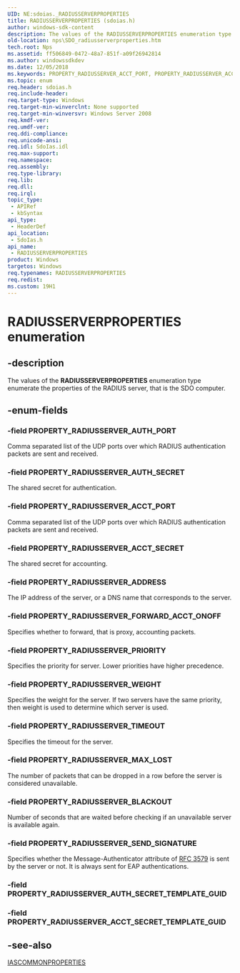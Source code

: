 ```yaml
---
UID: NE:sdoias._RADIUSSERVERPROPERTIES
title: RADIUSSERVERPROPERTIES (sdoias.h)
author: windows-sdk-content
description: The values of the RADIUSSERVERPROPERTIES enumeration type enumerate the properties of the RADIUS server, that is the SDO computer.
old-location: nps\SDO_radiusserverproperties.htm
tech.root: Nps
ms.assetid: ff506849-0472-48a7-851f-a09f26942814
ms.author: windowssdkdev
ms.date: 12/05/2018
ms.keywords: PROPERTY_RADIUSSERVER_ACCT_PORT, PROPERTY_RADIUSSERVER_ACCT_SECRET, PROPERTY_RADIUSSERVER_ADDRESS, PROPERTY_RADIUSSERVER_AUTH_PORT, PROPERTY_RADIUSSERVER_AUTH_SECRET, PROPERTY_RADIUSSERVER_BLACKOUT, PROPERTY_RADIUSSERVER_FORWARD_ACCT_ONOFF, PROPERTY_RADIUSSERVER_MAX_LOST, PROPERTY_RADIUSSERVER_PRIORITY, PROPERTY_RADIUSSERVER_SEND_SIGNATURE, PROPERTY_RADIUSSERVER_TIMEOUT, PROPERTY_RADIUSSERVER_WEIGHT, RADIUSSERVERPROPERTIES, RADIUSSERVERPROPERTIES enumeration [Network Policy Server], _sdo_radiusserverproperties, nps.SDO_radiusserverproperties, sdo.radiusserverproperties, sdoias/PROPERTY_RADIUSSERVER_ACCT_PORT, sdoias/PROPERTY_RADIUSSERVER_ACCT_SECRET, sdoias/PROPERTY_RADIUSSERVER_ADDRESS, sdoias/PROPERTY_RADIUSSERVER_AUTH_PORT, sdoias/PROPERTY_RADIUSSERVER_AUTH_SECRET, sdoias/PROPERTY_RADIUSSERVER_BLACKOUT, sdoias/PROPERTY_RADIUSSERVER_FORWARD_ACCT_ONOFF, sdoias/PROPERTY_RADIUSSERVER_MAX_LOST, sdoias/PROPERTY_RADIUSSERVER_PRIORITY, sdoias/PROPERTY_RADIUSSERVER_SEND_SIGNATURE, sdoias/PROPERTY_RADIUSSERVER_TIMEOUT, sdoias/PROPERTY_RADIUSSERVER_WEIGHT, sdoias/RADIUSSERVERPROPERTIES
ms.topic: enum
req.header: sdoias.h
req.include-header: 
req.target-type: Windows
req.target-min-winverclnt: None supported
req.target-min-winversvr: Windows Server 2008
req.kmdf-ver: 
req.umdf-ver: 
req.ddi-compliance: 
req.unicode-ansi: 
req.idl: SdoIas.idl
req.max-support: 
req.namespace: 
req.assembly: 
req.type-library: 
req.lib: 
req.dll: 
req.irql: 
topic_type:
 - APIRef
 - kbSyntax
api_type:
 - HeaderDef
api_location:
 - SdoIas.h
api_name:
 - RADIUSSERVERPROPERTIES
product: Windows
targetos: Windows
req.typenames: RADIUSSERVERPROPERTIES
req.redist: 
ms.custom: 19H1
---
```


# RADIUSSERVERPROPERTIES enumeration


## -description


The values of the 
<b>RADIUSSERVERPROPERTIES</b> enumeration type enumerate the properties of the RADIUS server, that is the SDO computer.


## -enum-fields




### -field PROPERTY_RADIUSSERVER_AUTH_PORT

Comma separated list of the UDP ports over which RADIUS authentication packets are sent and received.


### -field PROPERTY_RADIUSSERVER_AUTH_SECRET

The shared secret for authentication.


### -field PROPERTY_RADIUSSERVER_ACCT_PORT

Comma separated list of the UDP ports over which RADIUS authentication packets are sent and received.


### -field PROPERTY_RADIUSSERVER_ACCT_SECRET

The shared secret for accounting.


### -field PROPERTY_RADIUSSERVER_ADDRESS

The IP address of the server, or a DNS name that corresponds to the server.


### -field PROPERTY_RADIUSSERVER_FORWARD_ACCT_ONOFF

Specifies whether to forward, that is proxy, accounting packets.


### -field PROPERTY_RADIUSSERVER_PRIORITY

Specifies the priority for server. Lower priorities have higher precedence.


### -field PROPERTY_RADIUSSERVER_WEIGHT

Specifies the weight for the server. If two servers have the same priority, then weight is used to determine which server is used.


### -field PROPERTY_RADIUSSERVER_TIMEOUT

Specifies the timeout for the server.


### -field PROPERTY_RADIUSSERVER_MAX_LOST

The number of packets that can be dropped in a row before the server is considered unavailable.


### -field PROPERTY_RADIUSSERVER_BLACKOUT

Number of seconds that are waited before checking if an unavailable server is available again.


### -field PROPERTY_RADIUSSERVER_SEND_SIGNATURE

Specifies whether the Message-Authenticator attribute of <a href="Http://go.microsoft.com/fwlink/p/?linkid=90435">RFC 3579</a>  is sent by the server or not. It is always sent for EAP authentications.


### -field PROPERTY_RADIUSSERVER_AUTH_SECRET_TEMPLATE_GUID


### -field PROPERTY_RADIUSSERVER_ACCT_SECRET_TEMPLATE_GUID




## -see-also




<a href="https://docs.microsoft.com/windows/desktop/api/sdoias/ne-sdoias-_iascommonproperties">IASCOMMONPROPERTIES</a>
 

 

